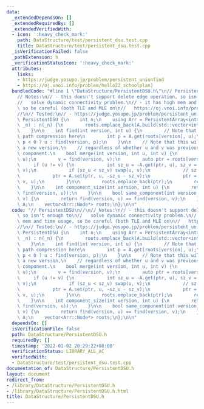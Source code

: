 ```yaml
---
data:
  _extendedDependsOn: []
  _extendedRequiredBy: []
  _extendedVerifiedWith:
  - icon: ':heavy_check_mark:'
    path: DataStructure/test/persistent_dsu.test.cpp
    title: DataStructure/test/persistent_dsu.test.cpp
  _isVerificationFailed: false
  _pathExtension: h
  _verificationStatusIcon: ':heavy_check_mark:'
  attributes:
    links:
    - https://judge.yosupo.jp/problem/persistent_unionfind
    - https://oj.vnoi.info/problem/hello22_schoolplan)
  bundledCode: "#line 1 \"DataStructure/PersistentDSU.h\"\n// PersistentDSU\n//\n\
    // Notes:\n// - this doesn't support delete edge operation, so isn't enough to\n\
    //   solve dynamic connectivity problem.\n// - it has high mem and time usage,\
    \ so be careful (both TLE and MLE on\n//   https://oj.vnoi.info/problem/hello22_schoolplan)\n\
    //\n// Tested:\n// - https://judge.yosupo.jp/problem/persistent_unionfind\nstruct\
    \ PersistentDSU {\n    int n;\n    using Arr = PersistentArray<int>;\n\n    PersistentDSU(int\
    \ _n) : n(_n) {\n        roots.emplace_back(A.build(std::vector<int> (n, -1)));\n\
    \    }\n\n    int find(int version, int u) {\n        // Note that we can't do\
    \ path compression here\n        int p = A.get(roots[version], u);\n        return\
    \ p < 0 ? u : find(version, p);\n    }\n\n    // Note that this will always create\
    \ a new version,\n    // regardless of whether u and v was previously in same\
    \ component.\n    bool merge(int version, int u, int v) {\n        u = find(version,\
    \ u);\n        v = find(version, v);\n        auto ptr = roots[version];\n   \
    \     if (u != v) {\n            int sz_u = -A.get(ptr, u), sz_v = -A.get(ptr,\
    \ v);\n            if (sz_u < sz_v) swap(u, v);\n            // sz[u] >= sz[v]\n\
    \            ptr = A.set(ptr, u, -sz_u - sz_v);\n            ptr = A.set(ptr,\
    \ v, u);\n        }\n\n        roots.emplace_back(ptr);\n        return u != v;\n\
    \    }\n\n    int component_size(int version, int u) {\n        return -A.get(roots[version],\
    \ find(version, u));\n    }\n\n    bool same_component(int version, int u, int\
    \ v) {\n        return find(version, u) == find(version, v);\n    }\n\n    Arr\
    \ A;\n    vector<Arr::Node*> roots;\n};\n\n"
  code: "// PersistentDSU\n//\n// Notes:\n// - this doesn't support delete edge operation,\
    \ so isn't enough to\n//   solve dynamic connectivity problem.\n// - it has high\
    \ mem and time usage, so be careful (both TLE and MLE on\n//   https://oj.vnoi.info/problem/hello22_schoolplan)\n\
    //\n// Tested:\n// - https://judge.yosupo.jp/problem/persistent_unionfind\nstruct\
    \ PersistentDSU {\n    int n;\n    using Arr = PersistentArray<int>;\n\n    PersistentDSU(int\
    \ _n) : n(_n) {\n        roots.emplace_back(A.build(std::vector<int> (n, -1)));\n\
    \    }\n\n    int find(int version, int u) {\n        // Note that we can't do\
    \ path compression here\n        int p = A.get(roots[version], u);\n        return\
    \ p < 0 ? u : find(version, p);\n    }\n\n    // Note that this will always create\
    \ a new version,\n    // regardless of whether u and v was previously in same\
    \ component.\n    bool merge(int version, int u, int v) {\n        u = find(version,\
    \ u);\n        v = find(version, v);\n        auto ptr = roots[version];\n   \
    \     if (u != v) {\n            int sz_u = -A.get(ptr, u), sz_v = -A.get(ptr,\
    \ v);\n            if (sz_u < sz_v) swap(u, v);\n            // sz[u] >= sz[v]\n\
    \            ptr = A.set(ptr, u, -sz_u - sz_v);\n            ptr = A.set(ptr,\
    \ v, u);\n        }\n\n        roots.emplace_back(ptr);\n        return u != v;\n\
    \    }\n\n    int component_size(int version, int u) {\n        return -A.get(roots[version],\
    \ find(version, u));\n    }\n\n    bool same_component(int version, int u, int\
    \ v) {\n        return find(version, u) == find(version, v);\n    }\n\n    Arr\
    \ A;\n    vector<Arr::Node*> roots;\n};\n\n"
  dependsOn: []
  isVerificationFile: false
  path: DataStructure/PersistentDSU.h
  requiredBy: []
  timestamp: '2022-01-02 20:29:22+08:00'
  verificationStatus: LIBRARY_ALL_AC
  verifiedWith:
  - DataStructure/test/persistent_dsu.test.cpp
documentation_of: DataStructure/PersistentDSU.h
layout: document
redirect_from:
- /library/DataStructure/PersistentDSU.h
- /library/DataStructure/PersistentDSU.h.html
title: DataStructure/PersistentDSU.h
---
```

